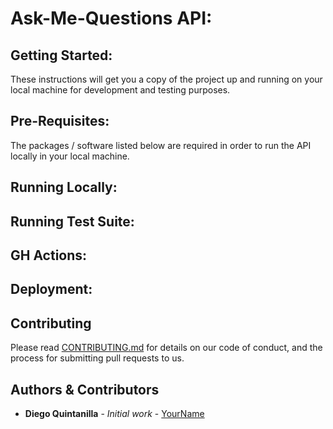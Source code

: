 # Ask-Me-Questions API:

## Getting Started:

These instructions will get you a copy of the project up and running on your local machine for development and testing purposes.

## Pre-Requisites:

The packages / software listed below are required in order to run the API locally in your local machine.

## Running Locally:

## Running Test Suite:

## GH Actions:

## Deployment:

## Contributing

Please read [CONTRIBUTING.md](https://gist.github.com/PurpleBooth/b24679402957c63ec426) for details on our code of conduct, and the process for submitting pull requests to us.

## Authors & Contributors

- **Diego Quintanilla** - _Initial work_ - [YourName](https://github.com/yourname)
